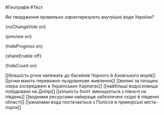 #Географія #Тест

*Які твердження правильно характеризують внутрішні води України?*

{noChangeVote on}

{preview on}

{hideProgress on}

{shareEnable off}

{hideCount on}

[[більшість річок належать до басейнів Чорного й Азовського морів]]
[[річки мають переважно льодовикове живлення]]
[[великі за площею озера зосереджені в Українських Карпатах]]
[[найбільші водосховища побудовано на Дніпрі]]
[[кількість боліт зменшується з півночі на південь]]
[[водними ресурсами найкраще забезпечені східні й південні області]]
[[каналами вода постачається з Полісся в приморські міста-порти]]

